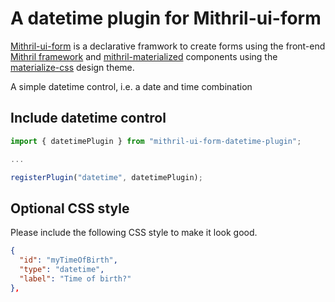 # A datetime plugin for Mithril-ui-form

[Mithril-ui-form](https://www.npmjs.com/package/mithril-ui-form) is a declarative framwork to create forms using the front-end [Mithril framework](https://mithril.js.org/) and [mithril-materialized](https://www.npmjs.com/package/mithril-materialized) components using the [materialize-css](http://materializecss.com/) design theme.

A simple datetime control, i.e. a date and time combination

## Include datetime control

```ts
import { datetimePlugin } from "mithril-ui-form-datetime-plugin";

...

registerPlugin("datetime", datetimePlugin);
```

## Optional CSS style

Please include the following CSS style to make it look good.


```json
{ 
  "id": "myTimeOfBirth", 
  "type": "datetime",
  "label": "Time of birth?"
},
```
